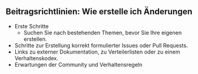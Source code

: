 ## Beitragsrichtlinien: Wie erstelle ich Änderungen

  * Erste Schritte 
    * Suchen Sie nach bestehenden Themen, bevor Sie Ihre eigenen erstellen.
  * Schritte zur Erstellung korrekt formulierter Issues oder Pull Requests. 
  * Links zu externer Dokumentation, zu Verteilerlisten oder zu einem Verhaltenskodex.
  * Erwartungen der Community und Verhaltensregeln
